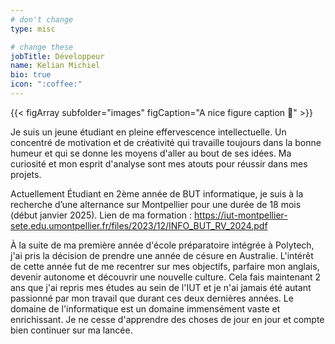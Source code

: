 ```yaml
---
# don't change
type: misc

# change these
jobTitle: Développeur
name: Kelian Michiel
bio: true
icon: ":coffee:"
---
```


{{< figArray subfolder="images" figCaption="A nice figure caption :wave:" >}}

Je suis un jeune étudiant en pleine effervescence intellectuelle. Un concentré de motivation et de créativité qui travaille toujours dans la bonne humeur et qui se donne les moyens d'aller au bout de ses idées. Ma curiosité et mon esprit d'analyse sont mes atouts pour réussir dans mes projets. 

Actuellement Étudiant en 2ème année de BUT informatique, je suis à la recherche d’une alternance sur Montpellier pour une durée de 18 mois (début janvier 2025).
Lien de ma formation : https://iut-montpellier-sete.edu.umontpellier.fr/files/2023/12/INFO_BUT_RV_2024.pdf

À la suite de ma première année d'école préparatoire intégrée à Polytech, j'ai pris la décision de prendre une année de césure en Australie. L'intérêt de cette année fut de me recentrer sur mes objectifs, parfaire mon anglais, devenir autonome et découvrir une nouvelle culture.
Cela fais maintenant 2 ans que j'ai repris mes études au sein de l'IUT et je n'ai jamais été autant passionné par mon travail que durant ces deux dernières années. 
Le domaine de l'informatique est un domaine immensément vaste et enrichissant. Je ne cesse d'apprendre des choses de jour en jour et compte bien continuer sur ma lancée.